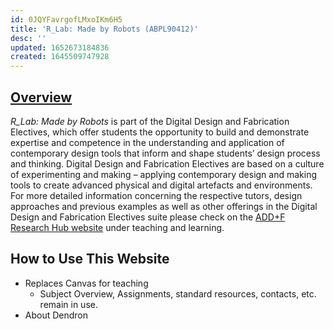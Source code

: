 ```yaml
---
id: 0JQYFavrgofLMxoIKm6H5
title: 'R_Lab: Made by Robots (ABPL90412)'
desc: ''
updated: 1652673184836
created: 1645509747928
---
```

## [Overview](https://handbook.unimelb.edu.au/subjects/abpl90412)

*R_Lab: Made by Robots* is part of the Digital Design and Fabrication Electives, which offer students the opportunity to build and demonstrate expertise and competence in the understanding and application of contemporary design tools that inform and shape students’ design process and thinking. Digital Design and Fabrication Electives are based on a culture of experimenting and making – applying contemporary design and making tools to create advanced physical and digital artefacts and environments. For more detailed information concerning the respective tutors, design approaches and previous examples as well as other offerings in the Digital Design and Fabrication Electives suite please check on the [ADD+F Research Hub website](https://msd.unimelb.edu.au/addf) under teaching and learning.

## How to Use This Website

- Replaces Canvas for teaching
  - Subject Overview, Assignments, standard resources, contacts, etc. remain in use.
- About Dendron
